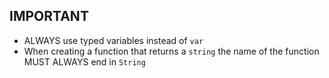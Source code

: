 ## IMPORTANT

- ALWAYS use typed variables instead of `var`
- When creating a function that returns a `string` the name of the function MUST ALWAYS end in `String`
